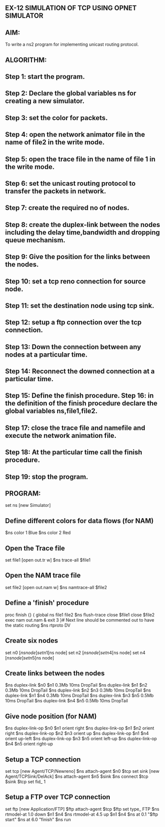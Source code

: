 ## EX-12 SIMULATION OF TCP USING OPNET SIMULATOR
## AIM:
To write a ns2 program for implementing unicast routing protocol.

## ALGORITHM:
## Step 1: start the program.

## Step 2: Declare the global variables ns for creating a new simulator.

## Step 3: set the color for packets.

## Step 4: open the network animator file in the name of file2 in the write mode.

## Step 5: open the trace file in the name of file 1 in the write mode.

## Step 6: set the unicast routing protocol to transfer the packets in network.

## Step 7: create the required no of nodes.

## Step 8: create the duplex-link between the nodes including the delay time,bandwidth and dropping queue mechanism.

## Step 9: Give the position for the links between the nodes.

## Step 10: set a tcp reno connection for source node.

## Step 11: set the destination node using tcp sink.

## Step 12: setup a ftp connection over the tcp connection.

## Step 13: Down the connection between any nodes at a particular time.

## Step 14: Reconnect the downed connection at a particular time.

## Step 15: Define the finish procedure. Step 16: in the definition of the finish procedure declare the global variables ns,file1,file2.

## Step 17: close the trace file and namefile and execute the network animation file.

## Step 18: At the particular time call the finish procedure.

## Step 19: stop the program.

## PROGRAM:
set ns [new Simulator]

## Define different colors for data flows (for NAM)
$ns color 1 Blue $ns color 2 Red

## Open the Trace file
set file1 [open out.tr w] $ns trace-all $file1

## Open the NAM trace file
set file2 [open out.nam w] $ns namtrace-all $file2

## Define a 'finish' procedure
proc finish {} { global ns file1 file2 $ns flush-trace close $file1 close $file2 exec nam out.nam & exit 3 }# Next line should be commented out to have the static routing $ns rtproto DV

## Create six nodes
set n0 [$ns node] set n1 [$ns node] set n2 [$ns node] set n4 [$ns node] set n4 [$ns node] set n5 [$ns node]

## Create links between the nodes
$ns duplex-link $n0 $n1 0.3Mb 10ms DropTail $ns duplex-link $n1 $n2 0.3Mb 10ms DropTail $ns duplex-link $n2 $n3 0.3Mb 10ms DropTail $ns duplex-link $n1 $n4 0.3Mb 10ms DropTail $ns duplex-link $n3 $n5 0.5Mb 10ms DropTail $ns duplex-link $n4 $n5 0.5Mb 10ms DropTail

## Give node position (for NAM)
$ns duplex-link-op $n0 $n1 orient right $ns duplex-link-op $n1 $n2 orient right $ns duplex-link-op $n2 $n3 orient up $ns duplex-link-op $n1 $n4 orient up-left $ns duplex-link-op $n3 $n5 orient left-up $ns duplex-link-op $n4 $n5 orient right-up

## Setup a TCP connection
set tcp [new Agent/TCP/Newreno] $ns attach-agent $n0 $tcp set sink [new Agent/TCPSink/DelAck] $ns attach-agent $n5 $sink $ns connect $tcp $sink $tcp set fid_ 1

## Setup a FTP over TCP connection
set ftp [new Application/FTP] $ftp attach-agent $tcp $ftp set type_ FTP $ns rtmodel-at 1.0 down $n1 $n4 $ns rtmodel-at 4.5 up $n1 $n4 $ns at 0.1 "$ftp start" $ns at 6.0 "finish" $ns run
